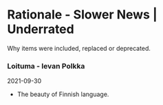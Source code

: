 # Rationale - Slower News | Underrated

Why items were included, replaced or deprecated.

### Loituma - Ievan Polkka

2021-09-30

- The beauty of Finnish language.